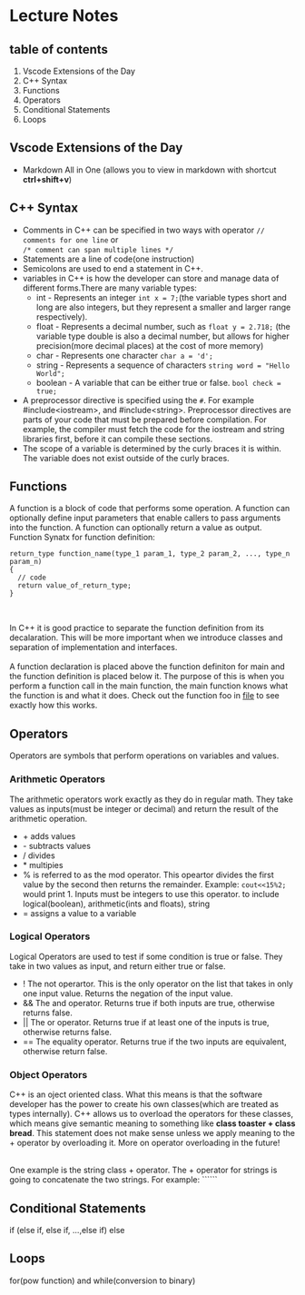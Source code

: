 # Lecture Notes

## table of contents
1. Vscode Extensions of the Day
2. C++ Syntax
3. Functions
4. Operators 
5. Conditional Statements 
6. Loops 


## Vscode Extensions of the Day
* Markdown All in One (allows you to view in markdown with shortcut **ctrl+shift+v**)


## C++ Syntax
* Comments in C++ can be specified in two ways with operator ```// comments for one line``` or<br> ```/* comment can span multiple lines */```  
* Statements are a line of code(one instruction)
* Semicolons are used to end a statement in C++. 
* variables in C++ is how the developer can store and manage data of different forms.There are many variable types:
  * int - Represents an integer ```int x = 7;```(the variable types short and long are also integers, but they represent a smaller and larger range respectively).
  *  float - Represents a decimal number, such as ```float y = 2.718;``` (the variable type double is also a decimal number, but allows for higher precision(more decimal places) at the cost of more memory)
  * char - Represents one character ```char a = 'd';```
  * string - Represents a sequence of characters ```string word = "Hello World";```
  * boolean - A variable that can be either true or false. ```bool check = true;```
* A preprocessor directive is specified using the ```#```. For example #include\<iostream\>, and #include\<string\>. Preprocessor directives are parts of your code that must be prepared before compilation. For example, the compiler must fetch the code for the iostream and string libraries first, before it can compile these sections.
* The scope of a variable is determined by the curly braces it is within. The variable does not exist outside of the curly braces.


## Functions
A function is a block of code that performs some operation. A function can optionally define input parameters that enable callers to pass arguments into the function. A function can optionally return a value as output.
Function Synatx for function definition:<br>
```
return_type function_name(type_1 param_1, type_2 param_2, ..., type_n param_n)
{
  // code
  return value_of_return_type;
}
``` 
<br>

In C++ it is good practice to separate the function definition from its decalaration. This will be more important when we introduce classes and separation of implementation and interfaces.<br><br>
A function declaration is placed above the function definiton for main and the function definition is placed below it. The purpose of this is when you perform a function call in the main function, the main function knows what the function is and what it does. Check out the function foo in [file](./main.cpp) to see exactly how this works.



## Operators
Operators are symbols that perform operations on variables and values.
### Arithmetic Operators
The arithmetic operators work exactly as they do in regular math. They take values as inputs(must be integer or decimal) and return the result of the arithmetic operation.
* \+ adds values
* \- subtracts values
* / divides
* \* multipies
* % is referred to as the mod operator. This opeartor divides the first value by the second then returns the remainder. Example: ```cout<<15%2;``` would print 1. Inputs must be integers to use this operator.
to include logical(boolean), arithmetic(ints and floats), string
* = assigns a value to a variable

### Logical Operators
Logical Operators are used to test if some condition is true or false. They take in two values as input, and return either true or false.  
* ! The not operartor. This is the only operator on the list that takes in only one input value. Returns the negation of the input value.
* && The and operator. Returns true if both inputs are true, otherwise returns false. 
* || The or operator. Returns true if at least one of the inputs is true, otherwise returns false.
* == The equality operator. Returns true if the two inputs are equivalent, otherwise return false.


### Object Operators
C++ is an oject oriented class. What this means is that the software developer has the power to create his own classes(which are treated as types internally). C++ allows us to overload the operators for these classes, which means give semantic meaning to something like **class toaster + class bread**. This statement does not make sense unless we apply meaning to the + operator by overloading it. More on operator overloading in the future!<br><br>

One example is the string class + operator. The + operator for strings is going to concatenate the two strings. For example: ``````

## Conditional Statements
if (else if, else if, ...,else if) else


## Loops
for(pow function) and while(conversion to binary)
